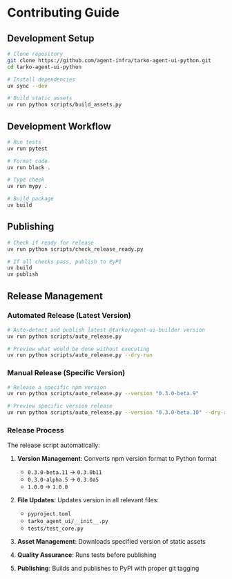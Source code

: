 # Contributing Guide

## Development Setup

```bash
# Clone repository
git clone https://github.com/agent-infra/tarko-agent-ui-python.git
cd tarko-agent-ui-python

# Install dependencies
uv sync --dev

# Build static assets
uv run python scripts/build_assets.py
```

## Development Workflow

```bash
# Run tests
uv run pytest

# Format code
uv run black .

# Type check
uv run mypy .

# Build package
uv build
```

## Publishing

```bash
# Check if ready for release
uv run python scripts/check_release_ready.py

# If all checks pass, publish to PyPI
uv build
uv publish
```

## Release Management

### Automated Release (Latest Version)

```bash
# Auto-detect and publish latest @tarko/agent-ui-builder version
uv run python scripts/auto_release.py

# Preview what would be done without executing
uv run python scripts/auto_release.py --dry-run
```

### Manual Release (Specific Version)

```bash
# Release a specific npm version
uv run python scripts/auto_release.py --version "0.3.0-beta.9"

# Preview specific version release
uv run python scripts/auto_release.py --version "0.3.0-beta.10" --dry-run
```

### Release Process

The release script automatically:

1. **Version Management**: Converts npm version format to Python format
   - `0.3.0-beta.11` → `0.3.0b11`
   - `0.3.0-alpha.5` → `0.3.0a5`
   - `1.0.0` → `1.0.0`

2. **File Updates**: Updates version in all relevant files:
   - `pyproject.toml`
   - `tarko_agent_ui/__init__.py`
   - `tests/test_core.py`

3. **Asset Management**: Downloads specified version of static assets

4. **Quality Assurance**: Runs tests before publishing

5. **Publishing**: Builds and publishes to PyPI with proper git tagging


